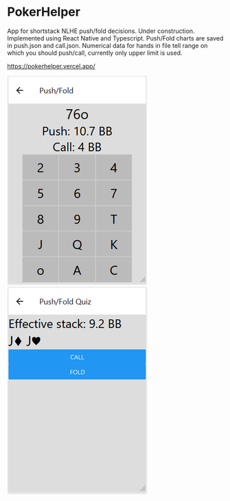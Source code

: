 # PokerHelper
App for shortstack NLHE push/fold decisions. Under construction.
Implemented using React Native and Typescript.
Push/Fold charts are saved in push.json and call.json.
Numerical data for hands in file tell range on which you should push/call, currently only upper limit is used.

https://pokerhelper.vercel.app/

![Screenshot of push/fold view](screens1.png) ![Screenshot of Quiz view](screens2.png)